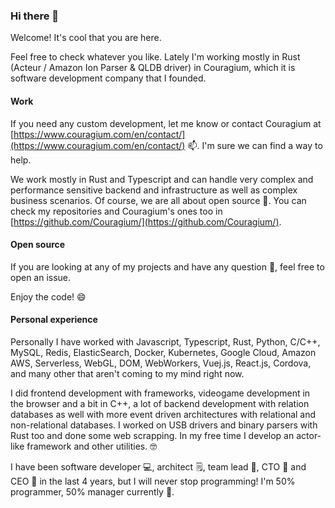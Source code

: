 ### Hi there 👋

Welcome! It's cool that you are here.

Feel free to check whatever you like. Lately I'm working mostly in Rust (Acteur / Amazon Ion Parser & QLDB driver) in Couragium, which it is software development company that I founded.

#### Work

If you need any custom development, let me know or contact Couragium at [https://www.couragium.com/en/contact/](https://www.couragium.com/en/contact/) 📫. I'm sure we can find a way to help.

We work mostly in Rust and Typescript and can handle very complex and performance sensitive backend and infrastructure as well as complex business scenarios. Of course, we are all about open source 🌱. You can check my repositories and Couragium's ones too in [https://github.com/Couragium/](https://github.com/Couragium/).

#### Open source

If you are looking at any of my projects and have any question 🤔, feel free to open an issue.

Enjoy the code! 😄

#### Personal experience

Personally I have worked with Javascript, Typescript, Rust, Python, C/C++, MySQL, Redis, ElasticSearch, Docker, Kubernetes, Google Cloud, Amazon AWS, Serverless, WebGL, DOM, WebWorkers, Vuej.js, React.js, Cordova, and many other that aren't coming to my mind right now. 

I did frontend development with frameworks, videogame development in the browser and a bit in C++, a lot of backend development with relation databases as well with more event driven architectures with relational and non-relational databases. I worked on USB drivers and binary parsers with Rust too and done some web scrapping. In my free time I develop an actor-like framework and other utilities. 🤓

I have been software developer 💻, architect 🗒, team lead 👫, CTO 🤺 and CEO 💼 in the last 4 years, but I will never stop programming! I'm 50% programmer, 50% manager currently 🖖.
